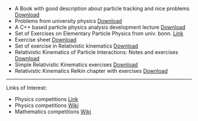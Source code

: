 * A Book with good description about particle tracking and nice problems
[Download](./Resources/Lorenzo_Bianchini_selected_excercises.pdf)
* Problems from university physics
[Download](Resources/Particle_Physics_Exercises_university_physics.pdf)
* A C++ based particle physics analysis development lecture 
[Download](Resources/ParticleAnalysis_Cpp.pdf)
* Set of Exercises on Elementary Particle Physics from univ. bonn.
[Link](http://www.th.physik.uni-bonn.de/nilles/exercises/dreiner/ex.html)
* Exercise sheet
[Download](Resources/terascale_sheet.pdf)
* Set of exercise in Relativistic kinematics
[Download](Resources/ES1_relativity.pdf)
* Relativistic Kinematics of Particle Interactions: Notes and exercises
[Download](Resources/kin_rel.pdf)
* Simple Relativistic Kinematics exercises
[Download](Resources/Exer1_Kinema.pdf)
* Relativistic Kinematics Relkin chapter with exercises
[Download](Resources/relkin.pdf)


--------------

Links of Interest:
* Physics competitions [Link](https://artofproblemsolving.com/wiki/index.php/Physics_competitions)
* Physics competitions [Wiki](https://en.wikipedia.org/wiki/Category:Physics_competitions) 
* Mathematics competitions [Wiki](https://en.wikipedia.org/wiki/List_of_mathematics_competitions)
